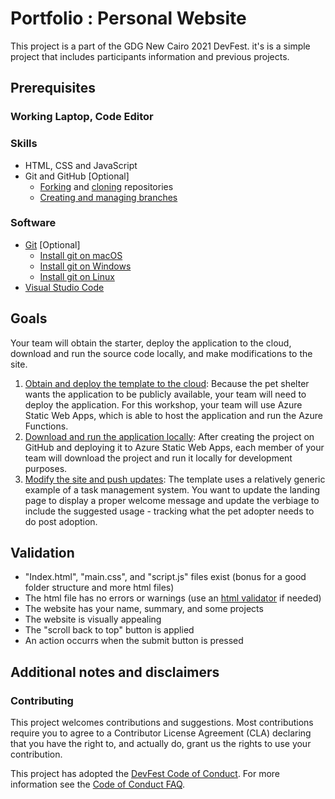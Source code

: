 # Portfolio : Personal Website

This project is a part of the GDG New Cairo 2021 DevFest. it's is a simple project that includes participants information and previous projects.

## Prerequisites

### Working Laptop, Code Editor

### Skills

- HTML, CSS and JavaScript
- Git and GitHub [Optional]
  - [Forking](https://docs.github.com/github/getting-started-with-github/quickstart/fork-a-repo) and [cloning](https://docs.github.com/github/creating-cloning-and-archiving-repositories/cloning-a-repository-from-github/cloning-a-repository) repositories
  - [Creating and managing branches](https://docs.github.com/en/desktop/contributing-and-collaborating-using-github-desktop/making-changes-in-a-branch/managing-branches)

### Software

- [Git](https://git-scm.com/downloads) [Optional]
  - [Install git on macOS](https://git-scm.com/download/mac)
  - [Install git on Windows](https://git-scm.com/download/win)
  - [Install git on Linux](https://git-scm.com/download/linux)
- [Visual Studio Code](https://code.visualstudio.com/)

## Goals

Your team will obtain the starter, deploy the application to the cloud, download and run the source code locally, and make modifications to the site.

1. [Obtain and deploy the template to the cloud](./goals/1-deploy.md):
   Because the pet shelter wants the application to be publicly available, your team will need to deploy the application. For this workshop, your team will use Azure Static Web Apps, which is able to host the application and run the Azure Functions.
1. [Download and run the application locally](./goals/2-local.md):
   After creating the project on GitHub and deploying it to Azure Static Web Apps, each member of your team will download the project and run it locally for development purposes.
1. [Modify the site and push updates](./goals/3-modify.md):
   The template uses a relatively generic example of a task management system. You want to update the landing page to display a proper welcome message and update the verbiage to include the suggested usage - tracking what the pet adopter needs to do post adoption.

## Validation

- "Index.html", "main.css", and "script.js" files exist (bonus for a good folder structure and more html files)
- The html file has no errors or warnings (use an [html validator](https://validator.w3.org/#validate_by_input) if needed)
- The website has your name, summary, and some projects
- The website is visually appealing
- The "scroll back to top" button is applied
- An action occurrs when the submit button is pressed

## Additional notes and disclaimers

### Contributing

This project welcomes contributions and suggestions.  Most contributions require you to agree to a Contributor License Agreement (CLA) declaring that you have the right to, and actually do, grant us the rights to use your contribution.


This project has adopted the [DevFest Code of Conduct](https://devfest.withgoogle.com/code-of-conduct). For more information see the [Code of Conduct FAQ](https://devfest.withgoogle.com/events/devfest21/faq).
